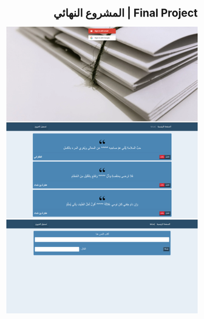 
<div dir='rtl'>

# Final Project | المشروع النهائي

  
  </div >

<img src="./Imgs/1.PNG">
<img src="./Imgs/2.PNG">
<img src="./Imgs/3.PNG">
  
  </div>
